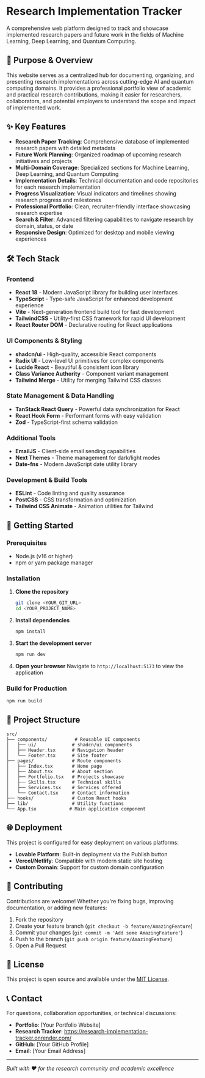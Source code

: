 # Research Implementation Tracker

A comprehensive web platform designed to track and showcase implemented research papers and future work in the fields of Machine Learning, Deep Learning, and Quantum Computing.

## 🎯 Purpose & Overview

This website serves as a centralized hub for documenting, organizing, and presenting research implementations across cutting-edge AI and quantum computing domains. It provides a professional portfolio view of academic and practical research contributions, making it easier for researchers, collaborators, and potential employers to understand the scope and impact of implemented work.

## ✨ Key Features

- **Research Paper Tracking**: Comprehensive database of implemented research papers with detailed metadata
- **Future Work Planning**: Organized roadmap of upcoming research initiatives and projects
- **Multi-Domain Coverage**: Specialized sections for Machine Learning, Deep Learning, and Quantum Computing
- **Implementation Details**: Technical documentation and code repositories for each research implementation
- **Progress Visualization**: Visual indicators and timelines showing research progress and milestones
- **Professional Portfolio**: Clean, recruiter-friendly interface showcasing research expertise
- **Search & Filter**: Advanced filtering capabilities to navigate research by domain, status, or date
- **Responsive Design**: Optimized for desktop and mobile viewing experiences

## 🛠️ Tech Stack

### Frontend
- **React 18** - Modern JavaScript library for building user interfaces
- **TypeScript** - Type-safe JavaScript for enhanced development experience
- **Vite** - Next-generation frontend build tool for fast development
- **TailwindCSS** - Utility-first CSS framework for rapid UI development
- **React Router DOM** - Declarative routing for React applications

### UI Components & Styling
- **shadcn/ui** - High-quality, accessible React components
- **Radix UI** - Low-level UI primitives for complex components
- **Lucide React** - Beautiful & consistent icon library
- **Class Variance Authority** - Component variant management
- **Tailwind Merge** - Utility for merging Tailwind CSS classes

### State Management & Data Handling
- **TanStack React Query** - Powerful data synchronization for React
- **React Hook Form** - Performant forms with easy validation
- **Zod** - TypeScript-first schema validation

### Additional Tools
- **EmailJS** - Client-side email sending capabilities
- **Next Themes** - Theme management for dark/light modes
- **Date-fns** - Modern JavaScript date utility library

### Development & Build Tools
- **ESLint** - Code linting and quality assurance
- **PostCSS** - CSS transformation and optimization
- **Tailwind CSS Animate** - Animation utilities for Tailwind

## 🚀 Getting Started

### Prerequisites
- Node.js (v16 or higher)
- npm or yarn package manager

### Installation

1. **Clone the repository**
   ```bash
   git clone <YOUR_GIT_URL>
   cd <YOUR_PROJECT_NAME>
   ```

2. **Install dependencies**
   ```bash
   npm install
   ```

3. **Start the development server**
   ```bash
   npm run dev
   ```

4. **Open your browser**
   Navigate to `http://localhost:5173` to view the application

### Build for Production

```bash
npm run build
```

## 📁 Project Structure

```
src/
├── components/          # Reusable UI components
│   ├── ui/             # shadcn/ui components
│   ├── Header.tsx      # Navigation header
│   └── Footer.tsx      # Site footer
├── pages/              # Route components
│   ├── Index.tsx       # Home page
│   ├── About.tsx       # About section
│   ├── Portfolio.tsx   # Projects showcase
│   ├── Skills.tsx      # Technical skills
│   ├── Services.tsx    # Services offered
│   └── Contact.tsx     # Contact information
├── hooks/              # Custom React hooks
├── lib/                # Utility functions
└── App.tsx            # Main application component
```

## 🌐 Deployment

This project is configured for easy deployment on various platforms:

- **Lovable Platform**: Built-in deployment via the Publish button
- **Vercel/Netlify**: Compatible with modern static site hosting
- **Custom Domain**: Support for custom domain configuration

## 🤝 Contributing

Contributions are welcome! Whether you're fixing bugs, improving documentation, or adding new features:

1. Fork the repository
2. Create your feature branch (`git checkout -b feature/AmazingFeature`)
3. Commit your changes (`git commit -m 'Add some AmazingFeature'`)
4. Push to the branch (`git push origin feature/AmazingFeature`)
5. Open a Pull Request

## 📄 License

This project is open source and available under the [MIT License](LICENSE).

## 📞 Contact

For questions, collaboration opportunities, or technical discussions:

- **Portfolio**: [Your Portfolio Website]
- **Research Tracker**: https://research-implementation-tracker.onrender.com/
- **GitHub**: [Your GitHub Profile]
- **Email**: [Your Email Address]

---

*Built with ❤️ for the research community and academic excellence*
